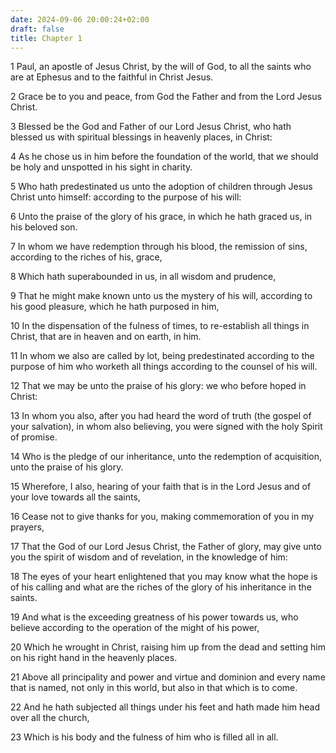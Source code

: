 ```yaml
---
date: 2024-09-06 20:00:24+02:00
draft: false
title: Chapter 1
---
```




1 Paul, an apostle of Jesus Christ, by the will of God, to all the saints who are at Ephesus and to the faithful in Christ Jesus.

2 Grace be to you and peace, from God the Father and from the Lord Jesus Christ.

3 Blessed be the God and Father of our Lord Jesus Christ, who hath blessed us with spiritual blessings in heavenly places, in Christ:

4 As he chose us in him before the foundation of the world, that we should be holy and unspotted in his sight in charity.

5 Who hath predestinated us unto the adoption of children through Jesus Christ unto himself: according to the purpose of his will:

6 Unto the praise of the glory of his grace, in which he hath graced us, in his beloved son.

7 In whom we have redemption through his blood, the remission of sins, according to the riches of his, grace,

8 Which hath superabounded in us, in all wisdom and prudence,

9 That he might make known unto us the mystery of his will, according to his good pleasure, which he hath purposed in him,

10 In the dispensation of the fulness of times, to re-establish all things in Christ, that are in heaven and on earth, in him.

11 In whom we also are called by lot, being predestinated according to the purpose of him who worketh all things according to the counsel of his will.

12 That we may be unto the praise of his glory: we who before hoped in Christ:

13 In whom you also, after you had heard the word of truth (the gospel of your salvation), in whom also believing, you were signed with the holy Spirit of promise.

14 Who is the pledge of our inheritance, unto the redemption of acquisition, unto the praise of his glory.

15 Wherefore, I also, hearing of your faith that is in the Lord Jesus and of your love towards all the saints,

16 Cease not to give thanks for you, making commemoration of you in my prayers,

17 That the God of our Lord Jesus Christ, the Father of glory, may give unto you the spirit of wisdom and of revelation, in the knowledge of him:

18 The eyes of your heart enlightened that you may know what the hope is of his calling and what are the riches of the glory of his inheritance in the saints.

19 And what is the exceeding greatness of his power towards us, who believe according to the operation of the might of his power,

20 Which he wrought in Christ, raising him up from the dead and setting him on his right hand in the heavenly places.

21 Above all principality and power and virtue and dominion and every name that is named, not only in this world, but also in that which is to come.

22 And he hath subjected all things under his feet and hath made him head over all the church,

23 Which is his body and the fulness of him who is filled all in all.


